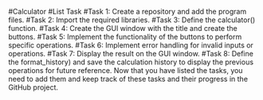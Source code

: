 #Calculator
#List Task
#Task 1: Create a repository and add the program files.
#Task 2: Import the required libraries.
#Task 3: Define the calculator() function.
#Task 4: Create the GUl window with the title and create the buttons.
#Task 5: Implement the functionality of the buttons to perform specific operations.
#Task 6: Implement error handling for invalid inputs or operations.
#Task 7: Display the result on the GUI window.
#Task 8: Define the format_history) and save the calculation history to display the previous operations for future reference.
Now that you have listed the tasks, you need to add them and keep track of these tasks and their progress in the GitHub project.
